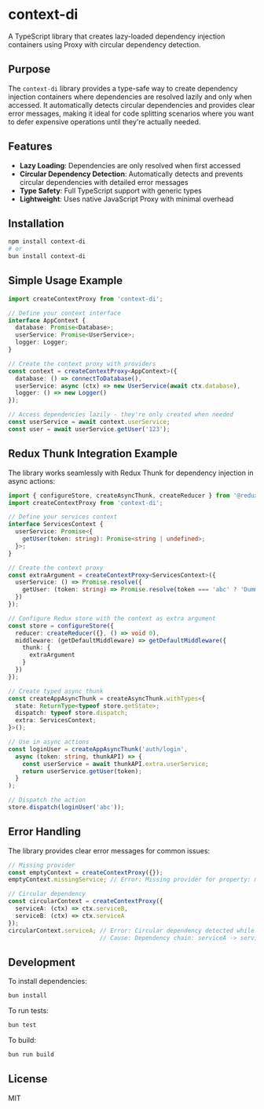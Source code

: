 # context-di

A TypeScript library that creates lazy-loaded dependency injection containers using Proxy with circular dependency detection.

## Purpose

The `context-di` library provides a type-safe way to create dependency injection containers where dependencies are resolved lazily and only when accessed. It automatically detects circular dependencies and provides clear error messages, making it ideal for code splitting scenarios where you want to defer expensive operations until they're actually needed.

## Features

- **Lazy Loading**: Dependencies are only resolved when first accessed
- **Circular Dependency Detection**: Automatically detects and prevents circular dependencies with detailed error messages
- **Type Safety**: Full TypeScript support with generic types
- **Lightweight**: Uses native JavaScript Proxy with minimal overhead

## Installation

```bash
npm install context-di
# or
bun install context-di
```

## Simple Usage Example

```typescript
import createContextProxy from 'context-di';

// Define your context interface
interface AppContext {
  database: Promise<Database>;
  userService: Promise<UserService>;
  logger: Logger;
}

// Create the context proxy with providers
const context = createContextProxy<AppContext>({
  database: () => connectToDatabase(),
  userService: async (ctx) => new UserService(await ctx.database),
  logger: () => new Logger()
});

// Access dependencies lazily - they're only created when needed
const userService = await context.userService;
const user = await userService.getUser('123');
```

## Redux Thunk Integration Example

The library works seamlessly with Redux Thunk for dependency injection in async actions:

```typescript
import { configureStore, createAsyncThunk, createReducer } from '@reduxjs/toolkit';
import createContextProxy from 'context-di';

// Define your services context
interface ServicesContext {
  userService: Promise<{
    getUser(token: string): Promise<string | undefined>;
  }>;
}

// Create the context proxy
const extraArgument = createContextProxy<ServicesContext>({
  userService: () => Promise.resolve({
    getUser: (token: string) => Promise.resolve(token === 'abc' ? 'Dummy User' : undefined)
  })
});

// Configure Redux store with the context as extra argument
const store = configureStore({
  reducer: createReducer({}, () => void 0),
  middleware: (getDefaultMiddleware) => getDefaultMiddleware({
    thunk: {
      extraArgument
    }
  })
});

// Create typed async thunk
const createAppAsyncThunk = createAsyncThunk.withTypes<{
  state: ReturnType<typeof store.getState>;
  dispatch: typeof store.dispatch;
  extra: ServicesContext;
}>();

// Use in async actions
const loginUser = createAppAsyncThunk('auth/login',
  async (token: string, thunkAPI) => {
    const userService = await thunkAPI.extra.userService;
    return userService.getUser(token);
  }
);

// Dispatch the action
store.dispatch(loginUser('abc'));
```

## Error Handling

The library provides clear error messages for common issues:

```typescript
// Missing provider
const emptyContext = createContextProxy({});
emptyContext.missingService; // Error: Missing provider for property: missingService

// Circular dependency
const circularContext = createContextProxy({
  serviceA: (ctx) => ctx.serviceB,
  serviceB: (ctx) => ctx.serviceA
});
circularContext.serviceA; // Error: Circular dependency detected while resolving property "serviceA"
                          // Cause: Dependency chain: serviceA -> serviceB -> serviceA
```

## Development

To install dependencies:

```bash
bun install
```

To run tests:

```bash
bun test
```

To build:

```bash
bun run build
```

## License

MIT
